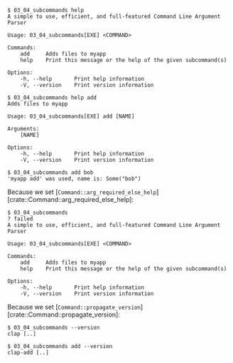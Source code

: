 ```console
$ 03_04_subcommands help
A simple to use, efficient, and full-featured Command Line Argument Parser

Usage: 03_04_subcommands[EXE] <COMMAND>

Commands:
    add     Adds files to myapp
    help    Print this message or the help of the given subcommand(s)

Options:
    -h, --help       Print help information
    -V, --version    Print version information

$ 03_04_subcommands help add
Adds files to myapp

Usage: 03_04_subcommands[EXE] add [NAME]

Arguments:
    [NAME]    

Options:
    -h, --help       Print help information
    -V, --version    Print version information

$ 03_04_subcommands add bob
'myapp add' was used, name is: Some("bob")

```

Because we set [`Command::arg_required_else_help`][crate::Command::arg_required_else_help]:
```console
$ 03_04_subcommands
? failed
A simple to use, efficient, and full-featured Command Line Argument Parser

Usage: 03_04_subcommands[EXE] <COMMAND>

Commands:
    add     Adds files to myapp
    help    Print this message or the help of the given subcommand(s)

Options:
    -h, --help       Print help information
    -V, --version    Print version information

```

Because we set [`Command::propagate_version`][crate::Command::propagate_version]:
```console
$ 03_04_subcommands --version
clap [..]

$ 03_04_subcommands add --version
clap-add [..]

```
